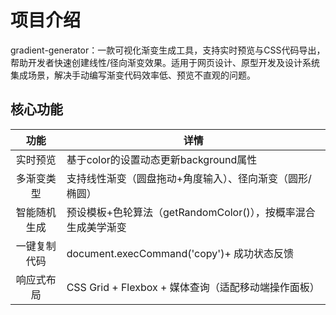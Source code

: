 # 项目介绍

gradient-generator：一款可视化渐变生成工具，支持实时预览与CSS代码导出，帮助开发者快速创建线性/径向渐变效果。适用于网页设计、原型开发及设计系统集成场景，解决手动编写渐变代码效率低、预览不直观的问题。

## 核心功能
|功能|详情|
|:---:|------------------------------------------------------------|
|​实时预览|基于color的设置动态更新background属性|
|多渐变类型|支持线性渐变（圆盘拖动+角度输入）、径向渐变（圆形/椭圆）| 
|​智能随机生成|预设模板+色轮算法（getRandomColor()），按概率混合生成美学渐变|  
|​一键复制代码|document.execCommand('copy')+ 成功状态反馈|
|​响应式布局|CSS Grid + Flexbox + 媒体查询（适配移动端操作面板）|